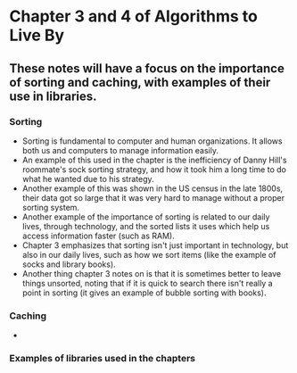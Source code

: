 # Chapter 3 and 4 of Algorithms to Live By

## These notes will have a focus on the importance of sorting and caching, with examples of their use in libraries.

### Sorting

- Sorting is fundamental to computer and human organizations. It allows both us and computers to manage information easily. 
- An example of this used in the chapter is the inefficiency of Danny Hill's roommate's sock sorting strategy, and how it took him a long time to do what he wanted due to his strategy.
- Another example of this was shown in the US census in the late 1800s, their data got so large that it was very hard to manage without a proper sorting system.
- Another example of the importance of sorting is related to our daily lives, through technology, and the sorted lists it uses which help us access information faster (such as RAM).
- Chapter 3 emphasizes that sorting isn't just important in technology, but also in our daily lives, such as how we sort items (like the example of socks and library books).
- Another thing chapter 3 notes on is that it is sometimes better to leave things unsorted, noting that if it is quick to search there isn't really a point in sorting (it gives an example of bubble sorting with books).

### Caching

- 

### Examples of libraries used in the chapters